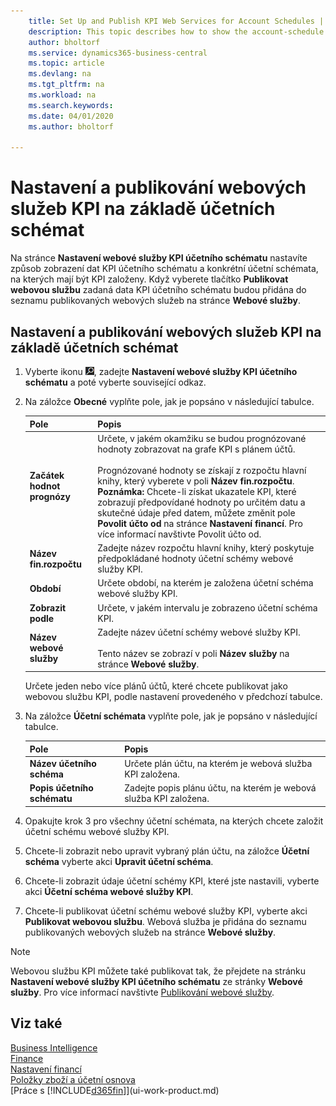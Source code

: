 ```yaml
---
    title: Set Up and Publish KPI Web Services for Account Schedules | Microsoft Docs
    description: This topic describes how to show the account-schedule KPI data based on specific account schedules.
    author: bholtorf
    ms.service: dynamics365-business-central
    ms.topic: article
    ms.devlang: na
    ms.tgt_pltfrm: na
    ms.workload: na
    ms.search.keywords:
    ms.date: 04/01/2020
    ms.author: bholtorf

---
```

# Nastavení a publikování webových služeb KPI na základě účetních schémat
Na stránce **Nastavení webové služby KPI účetního schématu** nastavíte způsob zobrazení dat KPI účetního schématu a konkrétní účetní schémata, na kterých mají být KPI založeny. Když vyberete tlačítko **Publikovat webovou službu** zadaná data KPI účetního schématu budou přidána do seznamu publikovaných webových služeb na stránce **Webové služby**.

## Nastavení a publikování webových služeb KPI na základě účetních schémat
1. Vyberte ikonu ![Žárovky, která otevře funkci Řekněte mi](media/ui-search/search_small.png "Řekněte mi, co chcete dělat"), zadejte **Nastavení webové služby KPI účetního schématu** a poté vyberte související odkaz.
2. Na záložce **Obecné** vyplňte pole, jak je popsáno v následující tabulce.

   | Pole | Popis |
   |---------------------------------|---------------------------------------|  
   | **Začátek hodnot prognózy** | Určete, v jakém okamžiku se budou prognózované hodnoty zobrazovat na grafe KPI s plánem účtů.<br /><br /> Prognózované hodnoty se získají z rozpočtu hlavní knihy, který vyberete v poli **Název fin.rozpočtu**. **Poznámka:**  Chcete-li získat ukazatele KPI, které zobrazují předpovídané hodnoty po určitém datu a skutečné údaje před datem, můžete změnit pole **Povolit účto od** na stránce **Nastavení financí**. Pro více informací navštivte Povolit účto od. |
   | **Název fin.rozpočtu** | Zadejte název rozpočtu hlavní knihy, který poskytuje předpokládané hodnoty účetní schémy webové služby KPI. |
   | **Období** | Určete období, na kterém je založena účetní schéma webové služby KPI. |
   | **Zobrazit podle** | Určete, v jakém intervalu je zobrazeno účetní schéma KPI. |
   | **Název webové služby** | Zadejte název účetní schémy webové služby KPI.<br /><br /> Tento název se zobrazí v poli **Název služby** na stránce **Webové služby**. |

   Určete jeden nebo více plánů účtů, které chcete publikovat jako webovou službu KPI, podle nastavení provedeného v předchozí tabulce.

3. Na záložce **Účetní schémata** vyplňte pole, jak je popsáno v následující tabulce.

   | Pole | Popis |
   |---------------------------------|---------------------------------------|  
   |   **Název účetního schéma** | Určete plán účtu, na kterém je webová služba KPI založena. |
   |   **Popis účetního schématu** | Zadejte popis plánu účtu, na kterém je webová služba KPI založena. |

4. Opakujte krok 3 pro všechny účetní schémata, na kterých chcete založit účetní schému webové služby KPI.
5. Chcete-li zobrazit nebo upravit vybraný plán účtu, na záložce **Účetní schéma** vyberte akci **Upravit účetní schéma**.
6. Chcete-li zobrazit údaje účetní schémy KPI, které jste nastavili, vyberte akci **Účetní schéma webové služby KPI**.
7. Chcete-li publikovat účetní schému webové služby KPI, vyberte akci **Publikovat webovou službu**. Webová služba je přidána do seznamu publikovaných webových služeb na stránce **Webové služby**.

> [!NOTE]
> Webovou službu KPI můžete také publikovat tak, že přejdete na stránku **Nastavení webové služby KPI účetního schématu** ze stránky **Webové služby**. Pro více informací navštivte [Publikování webové služby](across-how-publish-web-service.md).

## Viz také
[Business Intelligence](bi.md)  
[Finance](finance.md)  
[Nastavení financí](finance-setup-finance.md)  
[Položky zboží a účetní osnova](finance-general-ledger.md)  
[Práce s [!INCLUDE[d365fin](includes/d365fin_md.md)]](ui-work-product.md)

